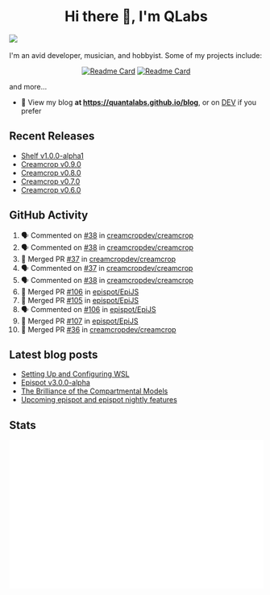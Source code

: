 <h1 align="center">Hi there 👋, I'm QLabs </h1>
<img src="https://i.ibb.co/mbr1j6p/Qlabs.png" width="1000px">

I'm an avid developer, musician, and hobbyist. Some of my projects include:
<p align='center'><a href="https://github.com/Quantalabs/EpiJS"><img src="https://github-readme-stats.vercel.app/api/pin/?username=epispot&amp;repo=EpiJS" alt="Readme Card"></a>
<a href="https://github.com/Quantalabs/NCOVDashboard"><img src="https://github-readme-stats.vercel.app/api/pin/?username=Quantalabs&amp;repo=NCOVDashboard" alt="Readme Card"></a></p>


and more...

- 📜 View my blog **at https://quantalabs.github.io/blog**, or on [DEV](https://dev.to/Quantalabs) if you prefer

## Recent Releases
- [Shelf v1.0.0-alpha1](https://github.com/ShelfDev/shelf/releases/tag/v1.0.0-alpha1)
- [Creamcrop v0.9.0](https://github.com/creamcropdev/creamcrop/releases/tag/v0.9.0)
- [Creamcrop v0.8.0](https://github.com/creamcropdev/creamcrop/releases/tag/v0.8.0)
- [Creamcrop v0.7.0](https://github.com/creamcropdev/creamcrop/releases/tag/v0.7.0)
- [Creamcrop v0.6.0](https://github.com/creamcropdev/creamcrop/releases/tag/v0.6.0)

## GitHub Activity
<!--START_SECTION:activity-->
1. 🗣 Commented on [#38](https://github.com/creamcropdev/creamcrop/issues/38) in [creamcropdev/creamcrop](https://github.com/creamcropdev/creamcrop)
2. 🗣 Commented on [#38](https://github.com/creamcropdev/creamcrop/issues/38) in [creamcropdev/creamcrop](https://github.com/creamcropdev/creamcrop)
3. 🎉 Merged PR [#37](https://github.com/creamcropdev/creamcrop/pull/37) in [creamcropdev/creamcrop](https://github.com/creamcropdev/creamcrop)
4. 🗣 Commented on [#37](https://github.com/creamcropdev/creamcrop/issues/37) in [creamcropdev/creamcrop](https://github.com/creamcropdev/creamcrop)
5. 🗣 Commented on [#38](https://github.com/creamcropdev/creamcrop/issues/38) in [creamcropdev/creamcrop](https://github.com/creamcropdev/creamcrop)
6. 🎉 Merged PR [#106](https://github.com/epispot/EpiJS/pull/106) in [epispot/EpiJS](https://github.com/epispot/EpiJS)
7. 🎉 Merged PR [#105](https://github.com/epispot/EpiJS/pull/105) in [epispot/EpiJS](https://github.com/epispot/EpiJS)
8. 🗣 Commented on [#106](https://github.com/epispot/EpiJS/issues/106) in [epispot/EpiJS](https://github.com/epispot/EpiJS)
9. 🎉 Merged PR [#107](https://github.com/epispot/EpiJS/pull/107) in [epispot/EpiJS](https://github.com/epispot/EpiJS)
10. 🎉 Merged PR [#36](https://github.com/creamcropdev/creamcrop/pull/36) in [creamcropdev/creamcrop](https://github.com/creamcropdev/creamcrop)
<!--END_SECTION:activity-->

## Latest blog posts
<!-- BLOG-POST-LIST:START -->
- [Setting Up and Configuring WSL](https://dev.to/quantalabs/setting-up-and-configuring-wsl-392c)
- [Epispot v3.0.0-alpha](https://dev.to/epispot/epispot-v3-0-0-alpha-5heh)
- [The Brilliance of the Compartmental Models](https://dev.to/quantalabs/the-brilliance-of-the-compartmental-models-1j99)
- [Upcoming epispot and epispot nightly features](https://dev.to/epispot/upcoming-epispot-and-epispot-nightly-features-52ep)
<!-- BLOG-POST-LIST:END -->


## Stats
<p align="center"><img src="https://github.com/Quantalabs/github-stats/raw/master/generated/languages.svg" alt="Language Stats"><br>

